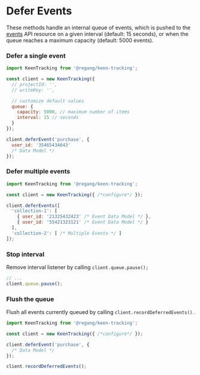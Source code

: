 # Defer Events

These methods handle an internal queue of events, which is pushed to the [events](https://keen.io/docs/api/#record-multiple-events) API resource on a given interval (default: 15 seconds), or when the queue reaches a maximum capacity (default: 5000 events).

### Defer a single event

```javascript
import KeenTracking from '@regang/keen-tracking';

const client = new KeenTracking({
  // projectId: '',
  // writeKey: '',

  // customize default values
  queue: {
    capacity: 5000, // maximum number of items
    interval: 15 // seconds
  }
});

client.deferEvent('purchase', {
  user_id: '35465434643'
  /* Data Model */
});
```

### Defer multiple events

```javascript
import KeenTracking from '@regang/keen-tracking';

const client = new KeenTracking({ /*configure*/ });

client.deferEvents([
  'collection-1': [
    { user_id: '21325432423' /* Event Data Model */ },
    { user_id: '55421323121' /* Event Data Model */ }
  ],
  'collection-2': [ /* Multiple Events */ ]
]);
```


### Stop interval

Remove interval listener by calling `client.queue.pause();`

```javascript
// ...
client.queue.pause();
```

### Flush the queue

Flush all events currently queued by calling `client.recordDeferredEvents()`.

```javascript
import KeenTracking from '@regang/keen-tracking';

const client = new KeenTracking({ /*configure*/ });

client.deferEvent('purchase', {
  /* Data Model */
});

client.recordDeferredEvents();
```
